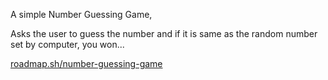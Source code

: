 
A simple Number Guessing Game,

Asks the user to guess the number and if it is same as the random number set by computer, you won...

[roadmap.sh/number-guessing-game](https://roadmap.sh/projects/number-guessing-game)
